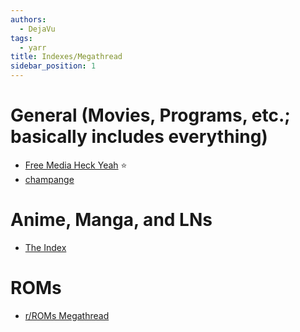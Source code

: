 ```yaml
---
authors:
  - DejaVu
tags:
  - yarr
title: Indexes/Megathread
sidebar_position: 1
---
```


# General (Movies, Programs, etc.; basically includes everything)
- [Free Media Heck Yeah](https://fmhy.net/) ⭐
- [champange](https://champagne.pages.dev/)
# Anime, Manga, and LNs
- [The Index](https://theindex.moe/)
# ROMs
- [r/ROMs Megathread](https://r-roms.github.io/)
